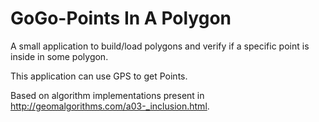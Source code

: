 # GoGo-Points In A Polygon #
A small application to build/load polygons and verify if a specific point is inside in some polygon.

This application can use GPS to get Points.

Based on algorithm implementations present in http://geomalgorithms.com/a03-_inclusion.html.
